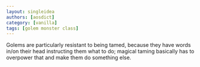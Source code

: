 ```yaml
---
layout: singleidea
authors: [aosdict]
category: [vanilla]
tags: [golem monster class]
---
```

Golems are particularly resistant to being tamed, because they have words in/on their head instructing them what to do; magical taming basically has to overpower that and make them do something else.

